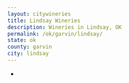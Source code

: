 ```yaml
---
layout: citywineries
title: Lindsay Wineries
description: Wineries in Lindsay, OK
permalink: /ok/garvin/lindsay/
state: ok
county: garvin
city: lindsay
---
```

-
